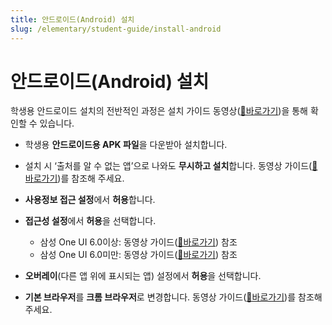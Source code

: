 ```yaml
---
title: 안드로이드(Android) 설치
slug: /elementary/student-guide/install-android
---
```


# 안드로이드(Android) 설치

학생용 안드로이드 설치의 전반적인 과정은 설치 가이드 동영상([🔗바로가기](https://www.youtube.com/watch?v=XBcpvCpa3nk))을 통해 확인할 수 있습니다.

- 학생용 **안드로이드용 APK 파일**을 다운받아 설치합니다.

- 설치 시 ‘출처를 알 수 없는 앱’으로 나와도 **무시하고 설치**합니다. 동영상 가이드([🔗바로가기](https://www.youtube.com/watch?v=YyateW8uqIg))를 참조해 주세요.

- **사용정보 접근 설정**에서 **허용**합니다.

- **접근성 설정**에서 **허용**을 선택합니다.

  - 삼성 One UI 6.0이상: 동영상 가이드([🔗바로가기](https://www.youtube.com/watch?v=mmQBRfcNyAQ)) 참조
  - 삼성 One UI 6.0미만: 동영상 가이드([🔗바로가기](https://www.youtube.com/watch?v=XBcpvCpa3nk&t=163s)) 참조

- **오버레이**(다른 앱 위에 표시되는 앱) 설정에서 **허용**을 선택합니다.

- **기본 브라우저**를 **크롬 브라우저**로 변경합니다. 동영상 가이드([🔗바로가기](https://support.google.com/chrome/answer/95417?hl=ko&co=GENIE.Platform%3DAndroid&oco=1))를 참조해 주세요.
